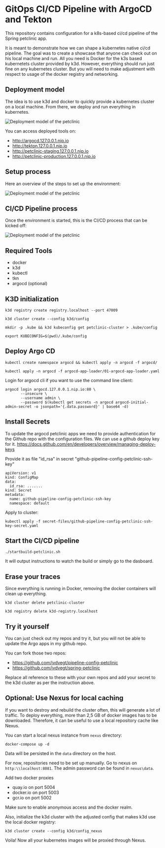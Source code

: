 # GitOps CI/CD Pipeline with ArgoCD and Tekton

This repository contains configuration for a k8s-based ci/cd pipeline of the Spring petclinic app.

It is meant to demonstrate how we can shape a kubernetes native ci/cd pipeline. The goal was to create a showcase
that anyone can check out on his local machine and run. All you need is Docker for the k3s based kubernetets cluster
provided by k3d. However, everything should run just fine on any kubernetes cluster. But you will need to make 
adjustment with respect to usage of the docker registry and networking. 

## Deployment model

The idea is to use k3d and docker to quickly provide a kubernetes cluster on a local machine. From there, we deploy
and run everything in kubernetes.

![Deployment model of the petclinic](https://github.com/jvdvegt/pipeline-config-petclinic/raw/main/petclinic-pipeline-setup-deployment-model.png "Deployment model of the petclinic pipeline")

You can access deployed tools on:
* http://argocd.127.0.0.1.nip.io
* http://tekton.127.0.0.1.nip.io
* http://petclinic-staging.127.0.0.1.nip.io
* http://petclinic-production.127.0.0.1.nip.io


## Setup process

Here an overview of the steps to set up the environment:

![Deployment model of the petclinic](https://github.com/jvdvegt/pipeline-config-petclinic/raw/main/petclinic-pipeline-setup-setup-process.png "Deployment model of the petclinic pipeline")


## CI/CD Pipeline process

Once the environment is started, this is the CI/CD process that can be kicked off:

![Deployment model of the petclinic](https://github.com/jvdvegt/pipeline-config-petclinic/raw/main/petclinic-pipeline-setup-pipeline-process.png "Deployment model of the petclinic pipeline")


## Required Tools

* docker
* k3d
* kubectl 
* tkn
* argocd (optional)

## K3D initialization

`k3d registry create registry.localhost --port 47009`

`k3d cluster create --config k3d/config`

`mkdir -p .kube && k3d kubeconfig get petclinic-cluster > .kube/config`

`export KUBECONFIG=$(pwd)/.kube/config`

## Deploy Argo CD

`kubectl create namespace argocd && kubectl apply -n argocd -f argocd/`

`kubectl apply -n argocd -f argocd-app-loader/01-argocd-app-loader.yaml`

Login for argocd cli if you want to use the command line client:

```
argocd login argocd.127.0.0.1.nip.io:80 \
       --insecure \
       --username admin \
       --password $(kubectl get secrets -n argocd argocd-initial-admin-secret -o jsonpath='{.data.password}' | base64 -d)
```

## Install Secrets

To update the argocd petclinic apps we need to provide authentication for the Github repo with the configuration files. 
We can use a github deploy key for it. https://docs.github.com/en/developers/overview/managing-deploy-keys

Provide it as file "id_rsa" in secret "github-pipeline-config-petclinic-ssh-key"

```
apiVersion: v1
kind: ConfigMap
data:
  id_rsa: .......
kind: Secret
metadata:
  name: github-pipeline-config-petclinic-ssh-key
  namespace: default
```

Apply to cluster:

`kubectl apply -f secret-files/github-pipeline-config-petclinic-ssh-key-secret.yaml`

## Start the CI/CD pipeline

`./startbuild-petclinic.sh`

It will output instructions to watch the build or simply go to the dasboard.

## Erase your traces

Since everything is running in Docker, removing the docker containers will clean up everything.

`k3d cluster delete petclinic-cluster`

`k3d registry delete k3d-registry.localhost`

## Try it yourself

You can just check out my repos and try it, but you will not be able to update the Argo apps in my github repo. 

You can fork those two repos:
* https://github.com/jvdvegt/pipeline-config-petclinic
* https://github.com/jvdvegt/spring-petclinic

Replace all reference to these with your own repos and add your secret to the k3d cluster as per the instruction above.

## Optional: Use Nexus for local caching

If you want to destroy and rebuild the cluster often, this will generate a lot of traffic. To deploy everything,
more than 2,5 GB of docker images has to be downloaded. Therefore, it can be useful to use a local repository cache like
Nexus.

You can start a local nexus instance from `nexus` directory: 

`docker-compose up -d`

Data will be persisted in the `data` directory on the host. 

For now, repositories need to be set up manually. Go to nexus on `http:\\localhost:8081`. The admin password can be found
in `nexus\data`. 

Add two docker proxies
* quay.io on port 5004
* docker.io on port 5003
* gcr.io on port 5002

Make sure to enable anonymous access and the docker realm.

Also, initialize the k3d cluster with the adjusted config that makes k3d use the local docker registry:

`k3d cluster create --config k3d/config_nexus`

Voila! Now all your kubernetes images will be proxied through Nexus.
